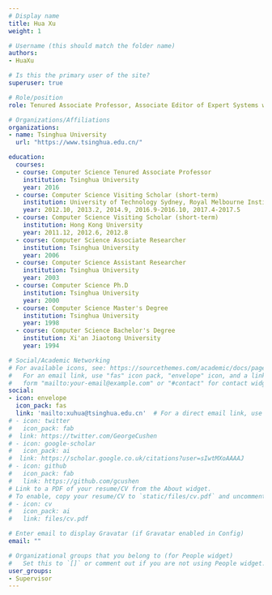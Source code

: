 ```yaml
---
# Display name
title: Hua Xu
weight: 1

# Username (this should match the folder name)
authors:
- HuaXu

# Is this the primary user of the site?
superuser: true

# Role/position
role: Tenured Associate Professor, Associate Editor of Expert Systems with Application, Ph.D Supervisor

# Organizations/Affiliations
organizations:
- name: Tsinghua University
  url: "https://www.tsinghua.edu.cn/"

education:
  courses:
  - course: Computer Science Tenured Associate Professor
    institution: Tsinghua University
    year: 2016
  - course: Computer Science Visiting Scholar (short-term)
    institution: University of Technology Sydney, Royal Melbourne Institute of Technology
    year: 2012.10, 2013.2, 2014.9, 2016.9-2016.10, 2017.4-2017.5
  - course: Computer Science Visiting Scholar (short-term)
    institution: Hong Kong University
    year: 2011.12, 2012.6, 2012.8
  - course: Computer Science Associate Researcher
    institution: Tsinghua University
    year: 2006
  - course: Computer Science Assistant Researcher
    institution: Tsinghua University
    year: 2003
  - course: Computer Science Ph.D
    institution: Tsinghua University
    year: 2000
  - course: Computer Science Master's Degree
    institution: Tsinghua University
    year: 1998
  - course: Computer Science Bachelor's Degree
    institution: Xi'an Jiaotong University
    year: 1994

# Social/Academic Networking
# For available icons, see: https://sourcethemes.com/academic/docs/page-builder/#icons
#   For an email link, use "fas" icon pack, "envelope" icon, and a link in the
#   form "mailto:your-email@example.com" or "#contact" for contact widget.
social:
- icon: envelope
  icon_pack: fas
  link: 'mailto:xuhua@tsinghua.edu.cn'  # For a direct email link, use "mailto:test@example.org".
# - icon: twitter
#   icon_pack: fab
#  link: https://twitter.com/GeorgeCushen
# - icon: google-scholar
#   icon_pack: ai
#  link: https://scholar.google.co.uk/citations?user=sIwtMXoAAAAJ
# - icon: github
#   icon_pack: fab
#   link: https://github.com/gcushen
# Link to a PDF of your resume/CV from the About widget.
# To enable, copy your resume/CV to `static/files/cv.pdf` and uncomment the lines below.
# - icon: cv
#   icon_pack: ai
#   link: files/cv.pdf

# Enter email to display Gravatar (if Gravatar enabled in Config)
email: ""

# Organizational groups that you belong to (for People widget)
#   Set this to `[]` or comment out if you are not using People widget.
user_groups:
- Supervisor
---
```




